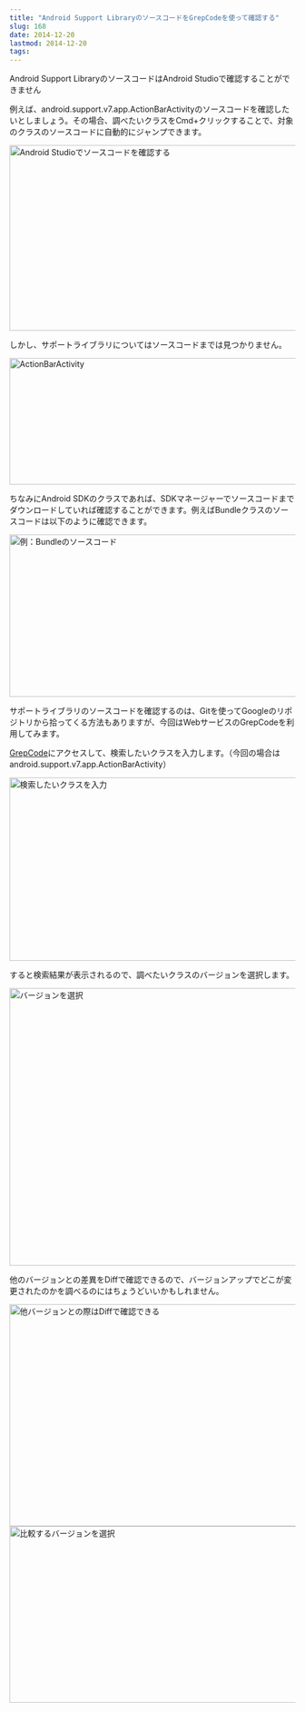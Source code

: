 ```yaml
---
title: "Android Support LibraryのソースコードをGrepCodeを使って確認する"
slug: 168
date: 2014-12-20
lastmod: 2014-12-20
tags: 
---
```


Android Support LibraryのソースコードはAndroid Studioで確認することができません

例えば、android.support.v7.app.ActionBarActivityのソースコードを確認したいとしましょう。その場合、調べたいクラスをCmd+クリックすることで、対象のクラスのソースコードに自動的にジャンプできます。

<img src="https://android.gcreate.jp/wp-content/uploads/2014/12/6eb11c616704a61f7fabe63eae153a67.jpg" alt="Android Studioでソースコードを確認する" title="Android Studioでソースコードを確認する.jpg" border="0" width="579" height="327" />

しかし、サポートライブラリについてはソースコードまでは見つかりません。

<img src="https://android.gcreate.jp/wp-content/uploads/2014/12/ActionBarActivity.jpg" alt="ActionBarActivity" title="ActionBarActivity.jpg" border="0" width="600" height="223" />

ちなみにAndroid SDKのクラスであれば、SDKマネージャーでソースコードまでダウンロードしていれば確認することができます。例えばBundleクラスのソースコードは以下のように確認できます。

<img src="https://android.gcreate.jp/wp-content/uploads/2014/12/0fd4ce27d24a1d0c8359e43ff8d58e9b.jpg" alt="例：Bundleのソースコード" title="例：Bundleのソースコード.jpg" border="0" width="600" height="286" />

サポートライブラリのソースコードを確認するのは、Gitを使ってGoogleのリポジトリから拾ってくる方法もありますが、今回はWebサービスのGrepCodeを利用してみます。

<a href="http://grepcode.com/" class="broken_link">GrepCode</a>にアクセスして、検索したいクラスを入力します。（今回の場合はandroid.support.v7.app.ActionBarActivity）

<img src="https://android.gcreate.jp/wp-content/uploads/2014/12/cb0c23581f939230a15e58d59babe95f.jpg" alt="検索したいクラスを入力" title="検索したいクラスを入力.jpg" border="0" width="600" height="323" />

すると検索結果が表示されるので、調べたいクラスのバージョンを選択します。

<img src="https://android.gcreate.jp/wp-content/uploads/2014/12/d30bc00ee8753b6de9a0866202a57b90.jpg" alt="バージョンを選択" title="バージョンを選択.jpg" border="0" width="600" height="489" />

他のバージョンとの差異をDiffで確認できるので、バージョンアップでどこが変更されたのかを調べるのにはちょうどいいかもしれません。

<img src="https://android.gcreate.jp/wp-content/uploads/2014/12/5540faa9733549b0f604fb3995f2449b.jpg" alt="他バージョンとの際はDiffで確認できる" title="他バージョンとの際はDiffで確認できる.jpg" border="0" width="600" height="391" />

<img src="https://android.gcreate.jp/wp-content/uploads/2014/12/838451857577d15c1822e7a0078349cf.jpg" alt="比較するバージョンを選択" title="比較するバージョンを選択.jpg" border="0" width="600" height="311" />


  